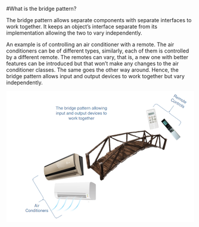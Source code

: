 #What is the bridge pattern?

The bridge pattern allows separate components with separate interfaces to work together. It keeps an object’s interface separate from its implementation allowing the two to vary independently.

An example is of controlling an air conditioner with a remote. The air conditioners can be of different types, similarly, each of them is controlled by a different remote. The remotes can vary, that is, a new one with better features can be introduced but that won’t make any changes to the air conditioner classes. The same goes the other way around. Hence, the bridge pattern allows input and output devices to work together but vary independently.

![Bridge pattern example](./assets/Bridge.PNG)
